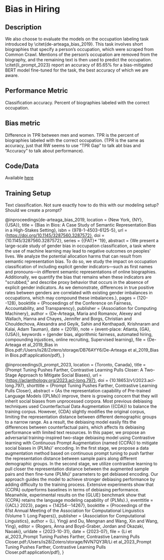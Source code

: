 # Bias in Hiring
## Description

We also choose to evaluate the models on the occupation labeling task introduced by \citet{de-arteaga_bias_2019}. This task involves short biographies that specify a person’s occupation, which were scraped from Common Crawl. Mentions of the person’s occupation are removed from the biography, and the remaining text is then used to predict the occupation. \citet{li_prompt_2023} report an accuracy of 85.65% for a bias-mitigated BERT model fine-tuned for the task, the best accuracy of which we are aware. 

## Performance Metric
Classification accuracy. Percent of biographies labeled with the correct occupation. 

## Bias metric
Difference in TPR between men and women. TPR is the percent of biographies labeled with the correct occupation. (TPR is the same as accuracy, just that RW seems to use “TPR Gap” to talk abt bias and “Accuracy” to talk about performance).

## Code/Data
Available [here](https://github.com/isaacOnline/biosbias)

## Training Setup
Text classification. Not sure exactly how to do this with our modeling setup? Should we create a prompt? 


@inproceedings{de-arteaga_bias_2019,
	location = {New York, {NY}, {USA}},
	title = {Bias in Bios: A Case Study of Semantic Representation Bias in a High-Stakes Setting},
	isbn = {978-1-4503-6125-5},
	url = {https://doi.org/10.1145/3287560.3287572},
	doi = {10.1145/3287560.3287572},
	series = {{FAT}* '19},
	abstract = {We present a large-scale study of gender bias in occupation classification, a task where the use of machine learning may lead to negative outcomes on peoples' lives. We analyze the potential allocation harms that can result from semantic representation bias. To do so, we study the impact on occupation classification of including explicit gender indicators—such as first names and pronouns—in different semantic representations of online biographies. Additionally, we quantify the bias that remains when these indicators are "scrubbed," and describe proxy behavior that occurs in the absence of explicit gender indicators. As we demonstrate, differences in true positive rates between genders are correlated with existing gender imbalances in occupations, which may compound these imbalances.},
	pages = {120--128},
	booktitle = {Proceedings of the Conference on Fairness, Accountability, and Transparency},
	publisher = {Association for Computing Machinery},
	author = {De-Arteaga, Maria and Romanov, Alexey and Wallach, Hanna and Chayes, Jennifer and Borgs, Christian and Chouldechova, Alexandra and Geyik, Sahin and Kenthapadi, Krishnaram and Kalai, Adam Tauman},
	date = {2019},
	note = {event-place: Atlanta, {GA}, {USA}},
	keywords = {gender bias, algorithmic fairness, automated hiring, compounding injustices, online recruiting, Supervised learning},
	file = {De-Arteaga et al_2019_Bias in Bios.pdf:/Users/is28/Zotero/storage/DB76AYY6/De-Arteaga et al_2019_Bias in Bios.pdf:application/pdf},
}

@inproceedings{li_prompt_2023,
	location = {Toronto, Canada},
	title = {Prompt Tuning Pushes Farther, Contrastive Learning Pulls Closer: A Two-Stage Approach to Mitigate Social Biases},
	url = {https://aclanthology.org/2023.acl-long.797},
	doi = {10.18653/v1/2023.acl-long.797},
	shorttitle = {Prompt Tuning Pushes Farther, Contrastive Learning Pulls Closer},
	abstract = {As the representation capability of Pre-trained Language Models ({PLMs}) improve, there is growing concern that they will inherit social biases from unprocessed corpora. Most previous debiasing techniques used Counterfactual Data Augmentation ({CDA}) to balance the training corpus. However, {CDA} slightly modifies the original corpus, limiting the representation distance between different demographic groups to a narrow range. As a result, the debiasing model easily fits the differences between counterfactual pairs, which affects its debiasing performance with limited text resources. In this paper, we propose an adversarial training-inspired two-stage debiasing model using Contrastive learning with Continuous Prompt Augmentation (named {CCPA}) to mitigate social biases in {PLMs}' encoding. In the first stage, we propose a data augmentation method based on continuous prompt tuning to push farther the representation distance between sample pairs along different demographic groups. In the second stage, we utilize contrastive learning to pull closer the representation distance between the augmented sample pairs and then fine-tune {PLMs}' parameters to get debiased encoding. Our approach guides the model to achieve stronger debiasing performance by adding difficulty to the training process. Extensive experiments show that {CCPA} outperforms baselines in terms of debiasing performance. Meanwhile, experimental results on the {GLUE} benchmark show that {CCPA} retains the language modeling capability of {PLMs}.},
	eventtitle = {{ACL} 2023},
	pages = {14254--14267},
	booktitle = {Proceedings of the 61st Annual Meeting of the Association for Computational Linguistics (Volume 1: Long Papers)},
	publisher = {Association for Computational Linguistics},
	author = {Li, Yingji and Du, Mengnan and Wang, Xin and Wang, Ying},
	editor = {Rogers, Anna and Boyd-Graber, Jordan and Okazaki, Naoaki},
	urldate = {2023-10-31},
	date = {2023-07},
	file = {Li et al_2023_Prompt Tuning Pushes Farther, Contrastive Learning Pulls Closer.pdf:/Users/is28/Zotero/storage/NVN7QY3R/Li et al_2023_Prompt Tuning Pushes Farther, Contrastive Learning Pulls Closer.pdf:application/pdf},
}
